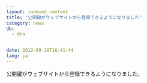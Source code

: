 ```yaml
---
layout: indexed_content
title: '公開鍵がウェブサイトから登録できるようになりました'
category: news
db:
  - dra


date: 2012-09-18T16:41:44
lang: ja
---
```


公開鍵がウェブサイトから登録できるようになりました。
